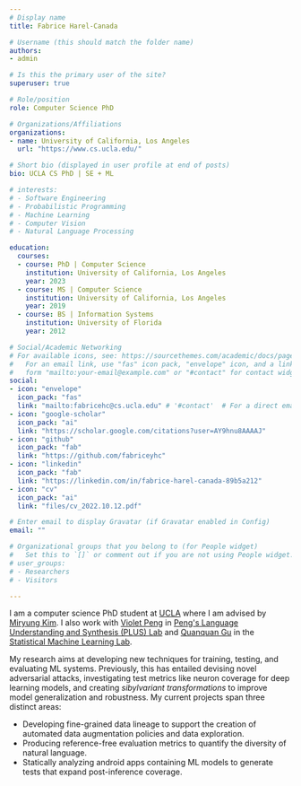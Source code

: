```yaml
---
# Display name
title: Fabrice Harel-Canada

# Username (this should match the folder name)
authors:
- admin

# Is this the primary user of the site?
superuser: true

# Role/position
role: Computer Science PhD

# Organizations/Affiliations
organizations:
- name: University of California, Los Angeles
  url: "https://www.cs.ucla.edu/"

# Short bio (displayed in user profile at end of posts)
bio: UCLA CS PhD | SE + ML

# interests:
# - Software Engineering
# - Probabilistic Programming
# - Machine Learning
# - Computer Vision
# - Natural Language Processing

education:
  courses:
  - course: PhD | Computer Science
    institution: University of California, Los Angeles
    year: 2023
  - course: MS | Computer Science
    institution: University of California, Los Angeles
    year: 2019
  - course: BS | Information Systems
    institution: University of Florida
    year: 2012

# Social/Academic Networking
# For available icons, see: https://sourcethemes.com/academic/docs/page-builder/#icons
#   For an email link, use "fas" icon pack, "envelope" icon, and a link in the
#   form "mailto:your-email@example.com" or "#contact" for contact widget.
social:
- icon: "envelope"
  icon_pack: "fas"
  link: "mailto:fabricehc@cs.ucla.edu" # '#contact'  # For a direct email link, use "mailto:test@example.org".
- icon: "google-scholar"
  icon_pack: "ai"
  link: "https://scholar.google.com/citations?user=AY9hnu8AAAAJ"
- icon: "github"
  icon_pack: "fab"
  link: "https://github.com/fabriceyhc"
- icon: "linkedin"
  icon_pack: "fab"
  link: "https://linkedin.com/in/fabrice-harel-canada-89b5a212"
- icon: "cv"
  icon_pack: "ai"
  link: "files/cv_2022.10.12.pdf"

# Enter email to display Gravatar (if Gravatar enabled in Config)
email: ""

# Organizational groups that you belong to (for People widget)
#   Set this to `[]` or comment out if you are not using People widget.
# user_groups: 
# - Researchers
# - Visitors

---
```


I am a computer science PhD student at [UCLA](https://www.cs.ucla.edu/) 
where I am advised by [Miryung Kim](http://web.cs.ucla.edu/~miryung/). I also work with [Violet Peng](https://vnpeng.net/) in [Peng's Language Understanding and Synthesis (PLUS) Lab](https://vnpeng.net/members/) and [Quanquan Gu](http://web.cs.ucla.edu/~qgu/) in the [Statistical Machine Learning Lab](https://www.uclaml.org/).

My research aims at developing new techniques for training, testing, and evaluating ML systems. Previously, this has entailed devising novel adversarial attacks, investigating test metrics like neuron coverage for deep learning models, and creating _sibylvariant transformations_ to improve model generalization and robustness. My current projects span three distinct areas: 
- Developing fine-grained data lineage to support the creation of automated data augmentation policies and data exploration.
- Producing reference-free evaluation metrics to quantify the diversity of natural language.
- Statically analyzing android apps containing ML models to generate tests that expand post-inference coverage. 